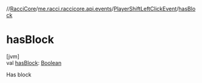 //[RacciCore](../../../index.md)/[me.racci.raccicore.api.events](../index.md)/[PlayerShiftLeftClickEvent](index.md)/[hasBlock](has-block.md)

# hasBlock

[jvm]\
val [hasBlock](has-block.md): [Boolean](https://kotlinlang.org/api/latest/jvm/stdlib/kotlin/-boolean/index.html)

Has block
